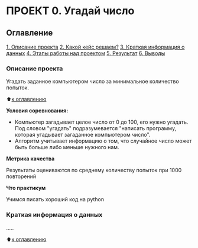 # ПРОЕКТ 0. Угадай число

## Оглавление
[1. Описание проекта](https://github.com/fishka852/sf_data_science/tree/main/project_0/README.md#Описание-проекта)
[2. Какой кейс решаем?](https://github.com/fishka852/sf_data_science/tree/main/project_0/README.md#Какой-кейс-решаем)
[3. Краткая информация о данных](https://github.com/fishka852/sf_data_science/tree/main/project_0/README.md#Краткая-информация-о-данных)
[4. Этапы работы над проектом](https://github.com/fishka852/sf_data_science/tree/main/project_0/README.md#Этапы-работы-над-проектом)
[5. Результат](https://github.com/fishka852/sf_data_science/tree/main/project_0/README.md#Результат)
[6. Выводы](https://github.com/fishka852/sf_data_science/tree/main/project_0/README.md#Выводы)


### Описание проекта
Угадать заданное компьютером число за минимальное количество попыток.

:arrow_up:[к оглавлению](https://github.com/fishka852/sf_data_science/blob/main/project_0/README.md#Оглавление)

**Условия соревнования:**
- Компьютер загадывает целое число от 0 до 100, его нужно угадать. Под словом "угадать" подразумевается "написать программу, которая угадывает загаданное компьютером число".
- Алгоритм учитывает информацию о том, что случайное число может быть больше либо меньше нужного нам.

**Метрика качества** 

Результаты оцениваются по среднему количеству попыток при 1000 повторений

**Что практикум**

Учимся писать хороший код на python


### Краткая информация о данных
.....

:arrow_up:[к оглавлению](https://github.com/fishka852/sf_data_science/blob/main/project_0/README.md#Оглавление)
